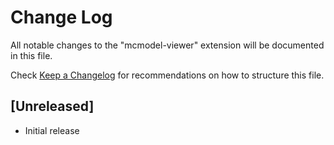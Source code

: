 # Change Log

All notable changes to the "mcmodel-viewer" extension will be documented in this file.

Check [Keep a Changelog](http://keepachangelog.com/) for recommendations on how to structure this file.

## [Unreleased]

- Initial release
